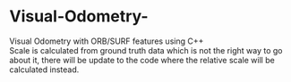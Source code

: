 # Visual-Odometry-
Visual Odometry with ORB/SURF features using C++  
Scale is calculated from ground truth data which is not the right way to go about it, there will be update to the code where the relative scale will be calculated instead. 

